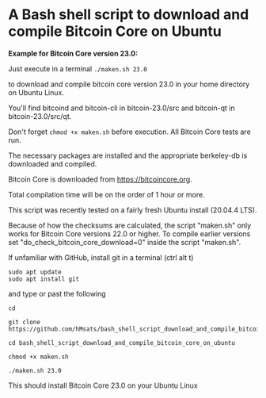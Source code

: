 # A Bash shell script to download and compile Bitcoin Core on Ubuntu

**Example for Bitcoin Core version 23.0:**

Just execute in a terminal `./maken.sh 23.0`

to download and compile bitcoin core version 23.0 in your home directory on Ubuntu Linux.

You'll find bitcoind and bitcoin-cli in bitcoin-23.0/src and bitcoin-qt in bitcoin-23.0/src/qt.

Don't forget `chmod +x maken.sh` before execution. All Bitcoin Core tests are run.

The necessary packages are installed and the appropriate berkeley-db is downloaded and compiled.

Bitcoin Core is downloaded from https://bitcoincore.org.

Total compilation time will be on the order of 1 hour or more.

This script was recently tested on a fairly fresh Ubuntu install (20.04.4 LTS).

Because of how the checksums are calculated, the script "maken.sh" only works for Bitcoin Core versions 22.0 or higher. 
To compile earlier versions set "do_check_bitcoin_core_download=0" inside the script "maken.sh".


If unfamiliar with GitHub, install git in a terminal (ctrl alt t)
```
sudo apt update
sudo apt install git
```
and type or past the following 

```
cd

git clone https://github.com/hMsats/bash_shell_script_download_and_compile_bitcoin_core_on_ubuntu.git

cd bash_shell_script_download_and_compile_bitcoin_core_on_ubuntu

chmod +x maken.sh

./maken.sh 23.0
```

This should install Bitcoin Core 23.0 on your Ubuntu Linux
